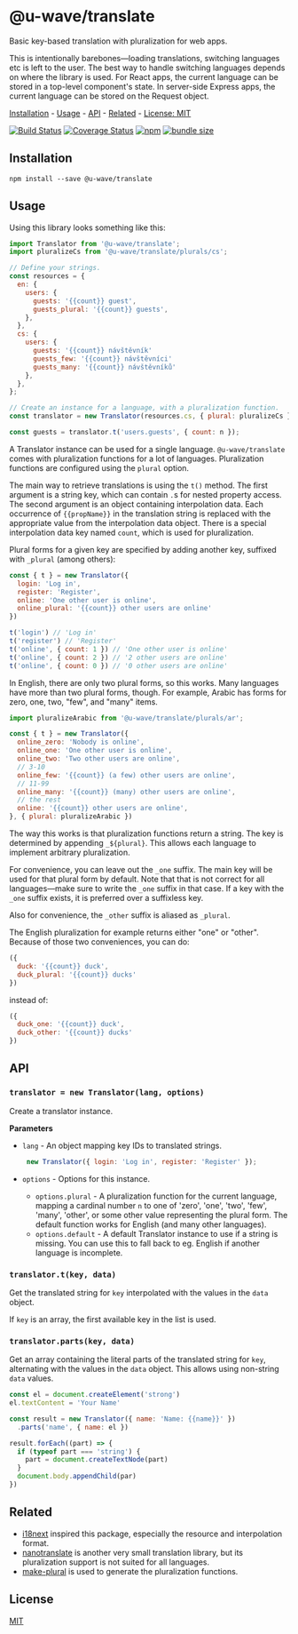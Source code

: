 # @u-wave/translate

Basic key-based translation with pluralization for web apps.

This is intentionally barebones—loading translations, switching languages etc is left to the user. The best way to handle switching languages depends on where the library is used. For React apps, the current language can be stored in a top-level component's state. In server-side Express apps, the current language can be stored on the Request object.

[Installation](#installation) - [Usage](#usage) - [API](#api) - [Related](#related) - [License: MIT](#license)

[![Build Status](https://travis-ci.com/u-wave/translate.svg?branch=master)](https://travis-ci.com/u-wave/translate)
[![Coverage Status](https://coveralls.io/repos/github/u-wave/translate/badge.svg?branch=master)](https://coveralls.io/github/u-wave/translate?branch=master)
[![npm](https://img.shields.io/npm/v/@u-wave/translate.svg)](https://npmjs.com/package/@u-wave/translate)
[![bundle size](https://img.shields.io/bundlephobia/minzip/@u-wave/translate.svg)](https://bundlephobia.com/result?p=@u-wave/translate)

## Installation

```
npm install --save @u-wave/translate
```

## Usage

Using this library looks something like this:

```js
import Translator from '@u-wave/translate';
import pluralizeCs from '@u-wave/translate/plurals/cs';

// Define your strings.
const resources = {
  en: {
    users: {
      guests: '{{count}} guest',
      guests_plural: '{{count}} guests',
    },
  },
  cs: {
    users: {
      guests: '{{count}} návštěvník'
      guests_few: '{{count}} návštěvníci'
      guests_many: '{{count}} návštěvníků'
    },
  },
};

// Create an instance for a language, with a pluralization function.
const translator = new Translator(resources.cs, { plural: pluralizeCs });

const guests = translator.t('users.guests', { count: n });
```

A Translator instance can be used for a single language. `@u-wave/translate` comes with pluralization functions for a lot of languages. Pluralization functions are configured using the `plural` option.

The main way to retrieve translations is using the `t()` method. The first argument is a string key, which can contain `.`s for nested property access. The second argument is an object containing interpolation data. Each occurrence of `{{propName}}` in the translation string is replaced with the appropriate value from the interpolation data object. There is a special interpolation data key named `count`, which is used for pluralization.

Plural forms for a given key are specified by adding another key, suffixed with `_plural` (among others):

```js
const { t } = new Translator({
  login: 'Log in',
  register: 'Register',
  online: 'One other user is online',
  online_plural: '{{count}} other users are online'
})

t('login') // 'Log in'
t('register') // 'Register'
t('online', { count: 1 }) // 'One other user is online'
t('online', { count: 2 }) // '2 other users are online'
t('online', { count: 0 }) // '0 other users are online'
```

In English, there are only two plural forms, so this works. Many languages have more than two plural forms, though. For example, Arabic has forms for zero, one, two, "few", and "many" items.

```js
import pluralizeArabic from '@u-wave/translate/plurals/ar';

const { t } = new Translator({
  online_zero: 'Nobody is online',
  online_one: 'One other user is online',
  online_two: 'Two other users are online',
  // 3-10
  online_few: '{{count}} (a few) other users are online',
  // 11-99
  online_many: '{{count}} (many) other users are online',
  // the rest
  online: '{{count}} other users are online',
}, { plural: pluralizeArabic })
```

The way this works is that pluralization functions return a string. The key is determined by appending `_${plural}`. This allows each language to implement arbitrary pluralization.

For convenience, you can leave out the `_one` suffix. The main key will be used for that plural form by default. Note that that is not correct for all languages—make sure to write the `_one` suffix in that case. If a key with the `_one` suffix exists, it is preferred over a suffixless key.

Also for convenience, the `_other` suffix is aliased as `_plural`.

The English pluralization for example returns either "one" or "other". Because of those two conveniences, you can do:

```js
({
  duck: '{{count}} duck',
  duck_plural: '{{count}} ducks'
})
```

instead of:

```js
({
  duck_one: '{{count}} duck',
  duck_other: '{{count}} ducks'
})
```

## API

### `translator = new Translator(lang, options)`

Create a translator instance.

**Parameters**

 - `lang` - An object mapping key IDs to translated strings.

   ```js
    new Translator({ login: 'Log in', register: 'Register' });
   ```

 - `options` - Options for this instance.
   - `options.plural` - A pluralization function for the current language, mapping a cardinal number `n` to one of 'zero', 'one', 'two', 'few', 'many', 'other', or some other value representing the plural form. The default function works for English (and many other languages).
   - `options.default` - A default Translator instance to use if a string is missing. You can use this to fall back to eg. English if another language is incomplete.

### `translator.t(key, data)`

Get the translated string for `key` interpolated with the values in the `data` object.

If `key` is an array, the first available key in the list is used.

### `translator.parts(key, data)`

Get an array containing the literal parts of the translated string for `key`, alternating with the values in the `data` object. This allows using non-string `data` values.

```js
const el = document.createElement('strong')
el.textContent = 'Your Name'

const result = new Translator({ name: 'Name: {{name}}' })
  .parts('name', { name: el })

result.forEach((part) => {
  if (typeof part === 'string') {
    part = document.createTextNode(part)
  }
  document.body.appendChild(par)
})
```

## Related

- [i18next](https://i18next.com) inspired this package, especially the resource and interpolation format.
- [nanotranslate](https://github.com/ajoslin/nanotranslate) is another very small translation library, but its pluralization support is not suited for all languages.
- [make-plural](https://github.com/eemeli/make-plural) is used to generate the pluralization functions.

## License

[MIT][license]

[license]: ./LICENSE
